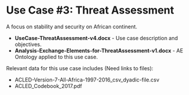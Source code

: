 Use Case #3: Threat Assessment
============================
A focus on stability and security on African continent.

* **UseCase-ThreatAssessment-v4.docx** -  Use case description and objectives.
* **Analysis-Exchange-Elements-for-ThreatAssessment-v1.docx** -  AE Ontology applied to this use case.

Relevant data for this use case includes (Need links to files):

* ACLED-Version-7-All-Africa-1997-2016_csv_dyadic-file.csv
* ACLED_Codebook_2017.pdf
